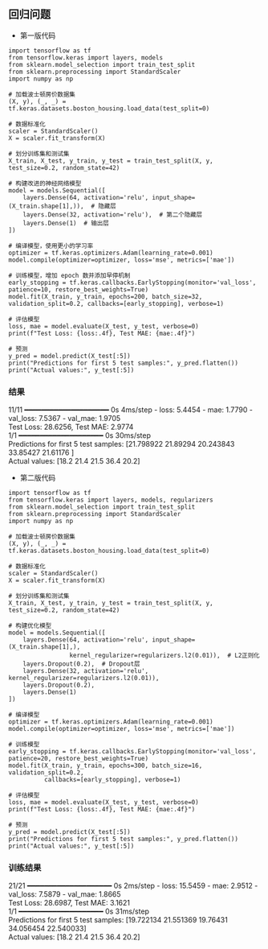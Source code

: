 ## 回归问题
- 第一版代码 
```
import tensorflow as tf
from tensorflow.keras import layers, models
from sklearn.model_selection import train_test_split
from sklearn.preprocessing import StandardScaler
import numpy as np

# 加载波士顿房价数据集
(X, y), (_, _) = tf.keras.datasets.boston_housing.load_data(test_split=0)

# 数据标准化
scaler = StandardScaler()
X = scaler.fit_transform(X)

# 划分训练集和测试集
X_train, X_test, y_train, y_test = train_test_split(X, y, test_size=0.2, random_state=42)

# 构建改进的神经网络模型
model = models.Sequential([
    layers.Dense(64, activation='relu', input_shape=(X_train.shape[1],)),  # 隐藏层
    layers.Dense(32, activation='relu'),  # 第二个隐藏层
    layers.Dense(1)  # 输出层
])

# 编译模型，使用更小的学习率
optimizer = tf.keras.optimizers.Adam(learning_rate=0.001)
model.compile(optimizer=optimizer, loss='mse', metrics=['mae'])

# 训练模型，增加 epoch 数并添加早停机制
early_stopping = tf.keras.callbacks.EarlyStopping(monitor='val_loss', patience=10, restore_best_weights=True)
model.fit(X_train, y_train, epochs=200, batch_size=32, validation_split=0.2, callbacks=[early_stopping], verbose=1)

# 评估模型
loss, mae = model.evaluate(X_test, y_test, verbose=0)
print(f"Test Loss: {loss:.4f}, Test MAE: {mae:.4f}")

# 预测
y_pred = model.predict(X_test[:5])
print("Predictions for first 5 test samples:", y_pred.flatten())
print("Actual values:", y_test[:5])

```
### 结果
11/11 ━━━━━━━━━━━━━━━━━━━━ 0s 4ms/step - loss: 5.4454 - mae: 1.7790 - val_loss: 7.5367 - val_mae: 1.9705  
Test Loss: 28.6256, Test MAE: 2.9774  
1/1 ━━━━━━━━━━━━━━━━━━━━ 0s 30ms/step  
Predictions for first 5 test samples: [21.798922 21.89294  20.243843 33.85427  21.61176 ]  
Actual values: [18.2 21.4 21.5 36.4 20.2]  
- 第二版代码
```
import tensorflow as tf
from tensorflow.keras import layers, models, regularizers
from sklearn.model_selection import train_test_split
from sklearn.preprocessing import StandardScaler
import numpy as np

# 加载波士顿房价数据集
(X, y), (_, _) = tf.keras.datasets.boston_housing.load_data(test_split=0)

# 数据标准化
scaler = StandardScaler()
X = scaler.fit_transform(X)

# 划分训练集和测试集
X_train, X_test, y_train, y_test = train_test_split(X, y, test_size=0.2, random_state=42)

# 构建优化模型
model = models.Sequential([
    layers.Dense(64, activation='relu', input_shape=(X_train.shape[1],), 
                 kernel_regularizer=regularizers.l2(0.01)),  # L2正则化
    layers.Dropout(0.2),  # Dropout层
    layers.Dense(32, activation='relu', kernel_regularizer=regularizers.l2(0.01)),
    layers.Dropout(0.2),
    layers.Dense(1)
])

# 编译模型
optimizer = tf.keras.optimizers.Adam(learning_rate=0.001)
model.compile(optimizer=optimizer, loss='mse', metrics=['mae'])

# 训练模型
early_stopping = tf.keras.callbacks.EarlyStopping(monitor='val_loss', patience=20, restore_best_weights=True)
model.fit(X_train, y_train, epochs=300, batch_size=16, validation_split=0.2, 
          callbacks=[early_stopping], verbose=1)

# 评估模型
loss, mae = model.evaluate(X_test, y_test, verbose=0)
print(f"Test Loss: {loss:.4f}, Test MAE: {mae:.4f}")

# 预测
y_pred = model.predict(X_test[:5])
print("Predictions for first 5 test samples:", y_pred.flatten())
print("Actual values:", y_test[:5])
```
### 训练结果
21/21 ━━━━━━━━━━━━━━━━━━━━ 0s 2ms/step - loss: 15.5459 - mae: 2.9512 - val_loss: 7.5879 - val_mae: 1.8665  
Test Loss: 28.6987, Test MAE: 3.1621  
1/1 ━━━━━━━━━━━━━━━━━━━━ 0s 31ms/step  
Predictions for first 5 test samples: [19.722134 21.551369 19.76431  34.056454 22.540033]  
Actual values: [18.2 21.4 21.5 36.4 20.2]  
